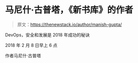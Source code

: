 # 马尼什·古普塔，《新书库》的作者

> 原文：<https://thenewstack.io/author/manish-gupta/>

DevOps，安全和发展是 2018 年成功的秘诀

2018 年 2 月 8 日早上 6 点

作者马尼什·古普塔